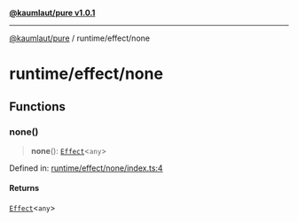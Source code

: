 [**@kaumlaut/pure v1.0.1**](../../README.md)

---

[@kaumlaut/pure](../../README.md) / runtime/effect/none

# runtime/effect/none

## Functions

### none()

> **none**(): [`Effect`](../effect.md#effect)\<`any`\>

Defined in: [runtime/effect/none/index.ts:4](https://github.com/maxkaemmerer/pure/blob/ad08a1f362d626f5df8ff6fc1af25b2bf686c7a2/src/runtime/effect/none/index.ts#L4)

#### Returns

[`Effect`](../effect.md#effect)\<`any`\>
